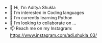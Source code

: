 - 👋 Hi, I’m Aditya Shukla
- 👀 I’m interested in Coding languages
- 🌱 I’m currently learning Python
- 💞️ I’m looking to collaborate on ...
- 📫 Reach me on my Instagram: https://www.instagram.com/adi.shukla_03/

<!---
AdiShukla06/AdiShukla06 is a ✨ special ✨ repository because its `README.md` (this file) appears on your GitHub profile.
You can click the Preview link to take a look at your changes.
--->
